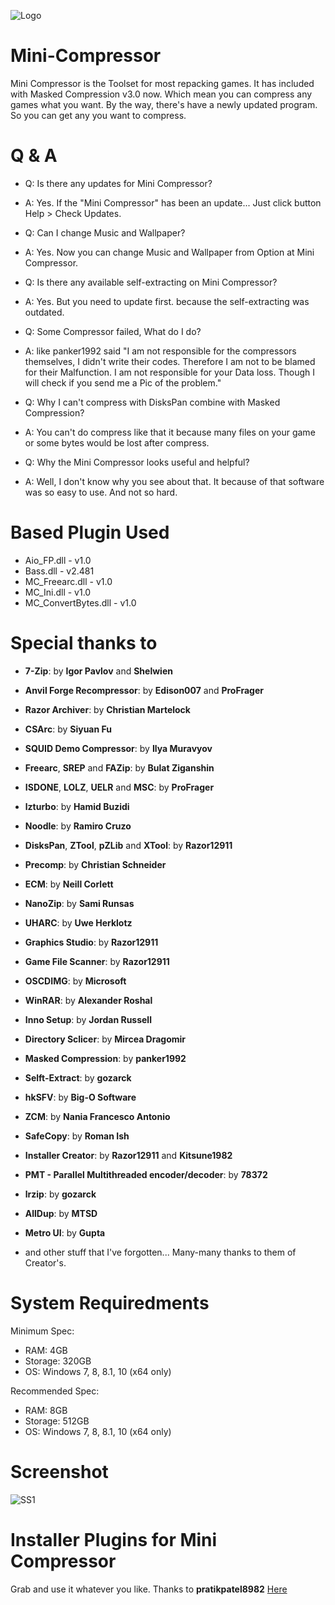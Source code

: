 ![Logo](https://ia803001.us.archive.org/23/items/LogoMC/Logo%20MC.png)
# Mini-Compressor
Mini Compressor is the Toolset for most repacking games.
It has included with Masked Compression v3.0 now.
Which mean you can compress any games what you want.
By the way, there's have a newly updated program.
So you can get any you want to compress.

# Q & A
* Q: Is there any updates for Mini Compressor?
* A: Yes. If the "Mini Compressor" has been an update... Just click button Help > Check Updates.

* Q: Can I change Music and Wallpaper?
* A: Yes. Now you can change Music and Wallpaper from Option at Mini Compressor.

* Q: Is there any available self-extracting on Mini Compressor?
* A: Yes. But you need to update first. because the self-extracting was outdated.

* Q: Some Compressor failed, What do I do?
* A: like panker1992 said "I am not responsible for the compressors themselves, I didn't write their codes. Therefore I am not to be blamed for their Malfunction. I am not responsible for your Data loss. Though I will check if you send me a Pic of the problem."

* Q: Why I can't compress with DisksPan combine with Masked Compression?
* A: You can't do compress like that it because many files on your game or some bytes would be lost after compress.

* Q: Why the Mini Compressor looks useful and helpful?
* A: Well, I don't know why you see about that. It because of that software was so easy to use. And not so hard.

# Based Plugin Used
* Aio_FP.dll - v1.0
* Bass.dll - v2.481
* MC_Freearc.dll - v1.0
* MC_Ini.dll - v1.0
* MC_ConvertBytes.dll - v1.0

# Special thanks to 
* **7-Zip**: by **Igor Pavlov** and **Shelwien**
* **Anvil Forge Recompressor**: by **Edison007** and **ProFrager**
* **Razor Archiver**: by **Christian Martelock**
* **CSArc**: by **Siyuan Fu**
* **SQUID Demo Compressor**: by **Ilya Muravyov**
* **Freearc**, **SREP** and **FAZip**: by **Bulat Ziganshin**
* **ISDONE**, **LOLZ**, **UELR** and **MSC**: by **ProFrager**
* **lzturbo**: by **Hamid Buzidi**
* **Noodle**: by **Ramiro Cruzo**
* **DisksPan**, **ZTool**, **pZLib** and **XTool**: by **Razor12911**
* **Precomp**: by **Christian Schneider**
* **ECM**: by **Neill Corlett**
* **NanoZip**: by **Sami Runsas**
* **UHARC**: by **Uwe Herklotz**
* **Graphics Studio**: by **Razor12911**
* **Game File Scanner**: by **Razor12911**
* **OSCDIMG**: by **Microsoft**
* **WinRAR**: by **Alexander Roshal**
* **Inno Setup**: by **Jordan Russell**
* **Directory Sclicer**: by **Mircea Dragomir**
* **Masked Compression**: by **panker1992**
* **Selft-Extract**: by **gozarck**
* **hkSFV**: by **Big-O Software**
* **ZCM**: by **Nania Francesco Antonio**
* **SafeCopy**: by **Roman Ish**
* **Installer Creator**: by **Razor12911** and **Kitsune1982**
* **PMT - Parallel Multithreaded encoder/decoder**: by **78372**
* **lrzip**: by **gozarck**
* **AllDup**: by **MTSD**
* **Metro UI**: by **Gupta**

* and other stuff that I've forgotten... Many-many thanks to them of Creator's.

# System Requiredments
Minimum Spec:
* RAM: 4GB
* Storage: 320GB
* OS: Windows 7, 8, 8.1, 10 (x64 only)

Recommended Spec:
* RAM: 8GB
* Storage: 512GB
* OS: Windows 7, 8, 8.1, 10 (x64 only)

# Screenshot
![SS1](https://archive.org/download/capture_20210726/Screenshot%202021-07-30%20015434.jpg)

# Installer Plugins for Mini Compressor
Grab and use it whatever you like. Thanks to **pratikpatel8982**
[Here](https://fileforums.com/showpost.php?p=491935&postcount=173)


